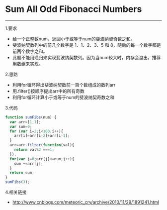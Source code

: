# Sum All Odd Fibonacci Numbers

---
1.要求

- 给一个正整数num，返回小于或等于num的斐波纳契奇数之和。
- 斐波纳契数列中的前几个数字是 1、1、2、3、5 和 8，随后的每一个数字都是前两个数字之和。
- 此题不能用递归来实现斐波纳契数列。因为当num较大时，内存会溢出，推荐用数组来实现。

2.思路

- 利用for循环得出斐波纳契数前一百个数组成的数列arr
- 用.filter()按顺序提出arr中的所有奇数
- 利用for循环计算小于或等于num的斐波纳契奇数之和

3.代码

```javascript
function sumFibs(num) {
  var arr=[1,1];
  var sum=0;
  for (var i=2;i<100;i++){
    arr[i]=arr[i-2]+arr[i-1];
  }
  arr=arr.filter(function(val){
    return val%2 ===1;
  });
  for(var j=0;arr[j]<=num;j++){
    sum +=arr[j];
  }
  return sum;
}
sumFibs(3);

```
4.相关链接

- http://www.cnblogs.com/meteoric_cry/archive/2010/11/29/1891241.html
